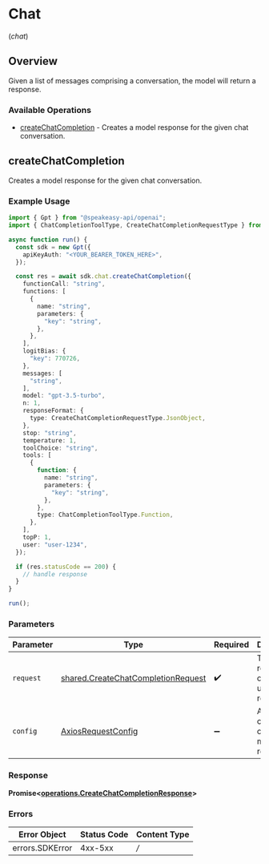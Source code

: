 # Chat
(*chat*)

## Overview

Given a list of messages comprising a conversation, the model will return a response.

### Available Operations

* [createChatCompletion](#createchatcompletion) - Creates a model response for the given chat conversation.

## createChatCompletion

Creates a model response for the given chat conversation.

### Example Usage

```typescript
import { Gpt } from "@speakeasy-api/openai";
import { ChatCompletionToolType, CreateChatCompletionRequestType } from "@speakeasy-api/openai/dist/sdk/models/shared";

async function run() {
  const sdk = new Gpt({
    apiKeyAuth: "<YOUR_BEARER_TOKEN_HERE>",
  });

  const res = await sdk.chat.createChatCompletion({
    functionCall: "string",
    functions: [
      {
        name: "string",
        parameters: {
          "key": "string",
        },
      },
    ],
    logitBias: {
      "key": 770726,
    },
    messages: [
      "string",
    ],
    model: "gpt-3.5-turbo",
    n: 1,
    responseFormat: {
      type: CreateChatCompletionRequestType.JsonObject,
    },
    stop: "string",
    temperature: 1,
    toolChoice: "string",
    tools: [
      {
        function: {
          name: "string",
          parameters: {
            "key": "string",
          },
        },
        type: ChatCompletionToolType.Function,
      },
    ],
    topP: 1,
    user: "user-1234",
  });

  if (res.statusCode == 200) {
    // handle response
  }
}

run();
```

### Parameters

| Parameter                                                                                    | Type                                                                                         | Required                                                                                     | Description                                                                                  |
| -------------------------------------------------------------------------------------------- | -------------------------------------------------------------------------------------------- | -------------------------------------------------------------------------------------------- | -------------------------------------------------------------------------------------------- |
| `request`                                                                                    | [shared.CreateChatCompletionRequest](../../sdk/models/shared/createchatcompletionrequest.md) | :heavy_check_mark:                                                                           | The request object to use for the request.                                                   |
| `config`                                                                                     | [AxiosRequestConfig](https://axios-http.com/docs/req_config)                                 | :heavy_minus_sign:                                                                           | Available config options for making requests.                                                |


### Response

**Promise<[operations.CreateChatCompletionResponse](../../sdk/models/operations/createchatcompletionresponse.md)>**
### Errors

| Error Object    | Status Code     | Content Type    |
| --------------- | --------------- | --------------- |
| errors.SDKError | 4xx-5xx         | */*             |
